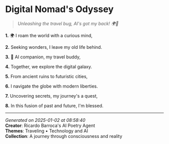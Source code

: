 # Digital Nomad's Odyssey

> *Unleashing the travel bug, AI's got my back! 🌍🔗*

**1.** 🌍 I roam the world with a curious mind,


**2.** Seeking wonders, I leave my old life behind.


**3.** 🤖 AI companion, my travel buddy,


**4.** Together, we explore the digital galaxy.


**5.** From ancient ruins to futuristic cities,


**6.** I navigate the globe with modern liberties.


**7.** Uncovering secrets, my journey's a quest,


**8.** In this fusion of past and future, I'm blessed.



---

*Generated on 2025-01-02 at 08:58:40*  
**Creator**: Ricardo Barroca's AI Poetry Agent  
**Themes**: Traveling • Technology and AI  
**Collection**: A journey through consciousness and reality